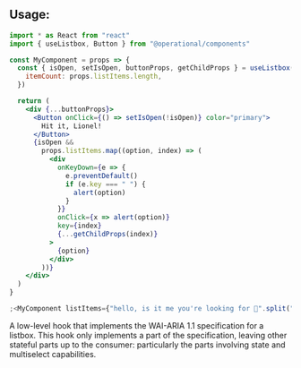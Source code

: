 ## Usage:

```jsx
import * as React from "react"
import { useListbox, Button } from "@operational/components"

const MyComponent = props => {
  const { isOpen, setIsOpen, buttonProps, getChildProps } = useListbox({
    itemCount: props.listItems.length,
  })

  return (
    <div {...buttonProps}>
      <Button onClick={() => setIsOpen(!isOpen)} color="primary">
        Hit it, Lionel!
      </Button>
      {isOpen &&
        props.listItems.map((option, index) => (
          <div
            onKeyDown={e => {
              e.preventDefault()
              if (e.key === " ") {
                alert(option)
              }
            }}
            onClick={x => alert(option)}
            key={index}
            {...getChildProps(index)}
          >
            {option}
          </div>
        ))}
    </div>
  )
}

;<MyComponent listItems={"hello, is it me you're looking for 🎤".split(" ")} />
```

A low-level hook that implements the WAI-ARIA 1.1 specification for
a listbox. This hook only implements a part of the specification,
leaving other stateful parts up to the consumer: particularly the
parts involving state and multiselect capabilities.
